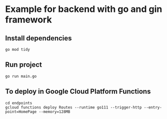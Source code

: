 # Example for backend with go and gin framework

## Install dependencies
```
go mod tidy
```

## Run project
```
go run main.go
```

## To deploy in Google Cloud Platform Functions
```
cd endpoints
gcloud functions deploy Routes --runtime go111 --trigger-http --entry-point=HomePage --memory=128MB
```
